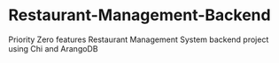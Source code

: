 # Restaurant-Management-Backend
Priority Zero features Restaurant Management System backend project using Chi and ArangoDB
